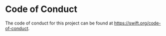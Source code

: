 # Code of Conduct

The code of conduct for this project can be found at https://swift.org/code-of-conduct.

<!-- Copyright (c) 2022 - 2024 Apple Inc and the Swift Project authors. All Rights Reserved. -->
